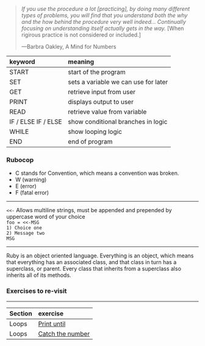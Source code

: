 > *If you use the procedure a lot [practicing], by doing many different types of problems, you will find that you understand both the why and the how behind the procedure very well indeed… Continually focusing on understanding itself actually gets in the way.* [When rigirous practice is not considered or included.]
>
> —Barbra Oakley, A Mind for Numbers

| keyword      | meaning              |
| :------------ |:--------------------|
| START        | start of the program |
| SET          | sets a variable we can use for later |
| GET          | retrieve input from user |
| PRINT        | displays output to user |
| READ         | retrieve value from variable |
| IF / ELSE IF / ELSE | show conditional branches in logic |
| WHILE | show looping logic |
| END   | end of program |

### Rubocop
 * C stands for Convention, which means a convention was broken.
 * W (warning)
 * E (error)
 * F (fatal error)
------
`<<-` Allows multiline strings, must be appended and prepended by uppercase word of your choice  
`foo = <<-MSG`  
 `1) Choice one`  
 `2) Message two`  
 `MSG`

-------
Ruby is an object oriented language. Everything is an object, which means that everything has an associated class, and that class in turn has a superclass, or parent. Every class that inherits from a superclass also inherits all of its methods.

### Exercises to re-visit
-----
| Section    | exercise |
| :---------- | :-------- |
| Loops        |[Print until](https://launchschool.com/exercises/edca07c2) |
| Loops        | [Catch the number](https://launchschool.com/exercises/f1616791) |

